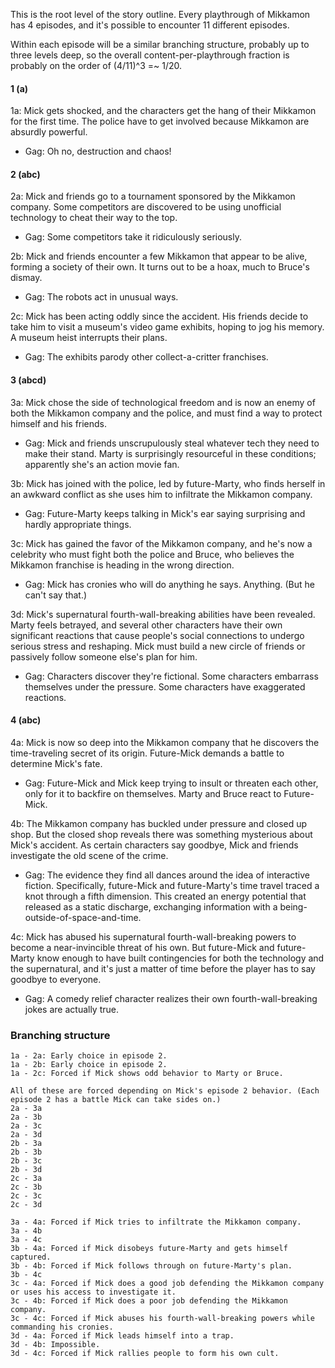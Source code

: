 This is the root level of the story outline. Every playthrough of Mikkamon has 4 episodes, and it's possible to encounter 11 different episodes.

Within each episode will be a similar branching structure, probably up to three levels deep, so the overall content-per-playthrough fraction is probably on the order of (4/11)^3 =~ 1/20.


#### 1 (a)

1a: Mick gets shocked, and the characters get the hang of their Mikkamon for the first time. The police have to get involved because Mikkamon are absurdly powerful.

* Gag: Oh no, destruction and chaos!


#### 2 (abc)

2a: Mick and friends go to a tournament sponsored by the Mikkamon company. Some competitors are discovered to be using unofficial technology to cheat their way to the top.

* Gag: Some competitors take it ridiculously seriously.

2b: Mick and friends encounter a few Mikkamon that appear to be alive, forming a society of their own. It turns out to be a hoax, much to Bruce's dismay.

* Gag: The robots act in unusual ways.

2c: Mick has been acting oddly since the accident. His friends decide to take him to visit a museum's video game exhibits, hoping to jog his memory. A museum heist interrupts their plans.

* Gag: The exhibits parody other collect-a-critter franchises.


#### 3 (abcd)

3a: Mick chose the side of technological freedom and is now an enemy of both the Mikkamon company and the police, and must find a way to protect himself and his friends.

* Gag: Mick and friends unscrupulously steal whatever tech they need to make their stand. Marty is surprisingly resourceful in these conditions; apparently she's an action movie fan.

3b: Mick has joined with the police, led by future-Marty, who finds herself in an awkward conflict as she uses him to infiltrate the Mikkamon company.

* Gag: Future-Marty keeps talking in Mick's ear saying surprising and hardly appropriate things.

3c: Mick has gained the favor of the Mikkamon company, and he's now a celebrity who must fight both the police and Bruce, who believes the Mikkamon franchise is heading in the wrong direction.

* Gag: Mick has cronies who will do anything he says. Anything. (But he can't say that.)

3d: Mick's supernatural fourth-wall-breaking abilities have been revealed. Marty feels betrayed, and several other characters have their own significant reactions that cause people's social connections to undergo serious stress and reshaping. Mick must build a new circle of friends or passively follow someone else's plan for him.

* Gag: Characters discover they're fictional. Some characters embarrass themselves under the pressure. Some characters have exaggerated reactions.


#### 4 (abc)

4a: Mick is now so deep into the Mikkamon company that he discovers the time-traveling secret of its origin. Future-Mick demands a battle to determine Mick's fate.

* Gag: Future-Mick and Mick keep trying to insult or threaten each other, only for it to backfire on themselves. Marty and Bruce react to Future-Mick.

4b: The Mikkamon company has buckled under pressure and closed up shop. But the closed shop reveals there was something mysterious about Mick's accident. As certain characters say goodbye, Mick and friends investigate the old scene of the crime.

* Gag: The evidence they find all dances around the idea of interactive fiction. Specifically, future-Mick and future-Marty's time travel traced a knot through a fifth dimension. This created an energy potential that released as a static discharge, exchanging information with a being-outside-of-space-and-time.

4c: Mick has abused his supernatural fourth-wall-breaking powers to become a near-invincible threat of his own. But future-Mick and future-Marty know enough to have built contingencies for both the technology and the supernatural, and it's just a matter of time before the player has to say goodbye to everyone.

* Gag: A comedy relief character realizes their own fourth-wall-breaking jokes are actually true.


### Branching structure

```
1a - 2a: Early choice in episode 2.
1a - 2b: Early choice in episode 2.
1a - 2c: Forced if Mick shows odd behavior to Marty or Bruce.

All of these are forced depending on Mick's episode 2 behavior. (Each episode 2 has a battle Mick can take sides on.)
2a - 3a
2a - 3b
2a - 3c
2a - 3d
2b - 3a
2b - 3b
2b - 3c
2b - 3d
2c - 3a
2c - 3b
2c - 3c
2c - 3d

3a - 4a: Forced if Mick tries to infiltrate the Mikkamon company.
3a - 4b
3a - 4c
3b - 4a: Forced if Mick disobeys future-Marty and gets himself captured.
3b - 4b: Forced if Mick follows through on future-Marty's plan.
3b - 4c
3c - 4a: Forced if Mick does a good job defending the Mikkamon company or uses his access to investigate it.
3c - 4b: Forced if Mick does a poor job defending the Mikkamon company.
3c - 4c: Forced if Mick abuses his fourth-wall-breaking powers while commanding his cronies.
3d - 4a: Forced if Mick leads himself into a trap.
3d - 4b: Impossible.
3d - 4c: Forced if Mick rallies people to form his own cult.
```
